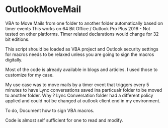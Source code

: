 # OutlookMoveMail
VBA to Move Mails from one folder to another folder automatically based on timer events
This works on 64 Bit Office / Outlook Pro Plus 2016 - Not tested on other platforms. 
Timer related declarations would change for 32 bit editions.

This script should be loaded as VBA project and Outlook security settings for macros needs to be relaxed unless you are going to sign the macros digitally. 

Most of the code is already available in blogs and articles. I used those to customize for my case. 

My use case was to move mails by a timer event that triggers every 5 minutes to have Lync conversations saved ina particualr folder to be  moved to another folder. Why ? Lync Conversation folder had a different policy applied and could not be changed at outlook client end in my environment.

To do, Document how to sign VBA macros. 

Code is almost self sufficient for one to read and modify.
